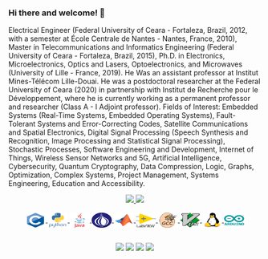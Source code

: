 ### Hi there and welcome! 👋

Electrical Engineer (Federal University of Ceara - Fortaleza, Brazil, 2012, with a semester at École Centrale de Nantes - Nantes, France, 2010), Master in Telecommunications and Informatics Engineering (Federal University of Ceara - Fortaleza, Brazil, 2015), Ph.D. in Electronics, Microelectronics, Optics and Lasers, Optoelectronics, and Microwaves (University of Lille - France, 2019). He Was an assistant professor at Institut Mines-Télécom Lille-Douai. He was a postdoctoral researcher at the Federal University of Ceara (2020) in partnership with Institut de Recherche pour le Développement, where he is currently working as a permanent professor and researcher (Class A - I Adjoint professor). Fields of Interest: Embedded Systems (Real-Time Systems, Embedded Operating Systems), Fault-Tolerant Systems and Error-Correcting Codes, Satellite Communications and Spatial Electronics, Digital Signal Processing (Speech Synthesis and Recognition, Image Processing and Statistical Signal Processing), Stochastic Processes, Software Engineering and Development, Internet of Things, Wireless Sensor Networks and 5G, Artificial Intelligence, Cybersecurity, Quantum Cryptography, Data Compression, Logic, Graphs, Optimization, Complex Systems, Project Management, Systems Engineering, Education and Accessibility.

<div align="center">
  <a href="https://github.com/Nicolasdearaujo">
  <img height="140em" src="https://github-readme-stats.vercel.app/api?username=Nicolasdearaujo&show_icons=true&theme=dark&include_all_commits=true&count_private=true"/>
  <img height="140em" src="https://github-readme-stats.vercel.app/api/top-langs/?username=Nicolasdearaujo&layout=compact&langs_count=7&theme=dark"/>
</div>
  
  <div style="display: inline_block" align="center"><br>
  <img align="center" alt="Nicolas-C" height="30" width="40" src="https://raw.githubusercontent.com/devicons/devicon/master/icons/c/c-original.svg">
  <img align="center" alt="Nicolas-Python" height="30" width="40" src="https://raw.githubusercontent.com/devicons/devicon/master/icons/python/python-original-wordmark.svg">
  <img align="center" alt="Nicolas-Java" height="30" width="40" src="https://raw.githubusercontent.com/devicons/devicon/master/icons/java/java-original-wordmark.svg">
  <img align="center" alt="Nicolas-Perl" height="30" width="40" src="https://raw.githubusercontent.com/devicons/devicon/master/icons/perl/perl-original.svg"> 
  <img align="center" alt="Nicolas-Matlab" height="30" width="40" src="https://raw.githubusercontent.com/devicons/devicon/master/icons/matlab/matlab-original.svg">
  <img align="center" alt="Nicolas-Labview" height="30" width="40" src="https://raw.githubusercontent.com/devicons/devicon/master/icons/labview/labview-original-wordmark.svg">
  <img align="center" alt="Nicolas-GCC" height="30" width="40" src="https://raw.githubusercontent.com/devicons/devicon/master/icons/gcc/gcc-original.svg">
  <img align="center" alt="Nicolas-Vim" height="30" width="40" src="https://raw.githubusercontent.com/devicons/devicon/master/icons/vim/vim-original.svg">
  <img align="center" alt="Nicolas-Linux" height="30" width="40" src="https://raw.githubusercontent.com/devicons/devicon/master/icons/linux/linux-original.svg">
  <img align="center" alt="Nicolas-Linux" height="30" width="40" src="https://raw.githubusercontent.com/devicons/devicon/master/icons/arduino/arduino-original-wordmark.svg">
</div>
  
##
  
<div align="center"> 
<a href="mailto:nicolas@ufc.br" target="_blank"><img src="https://img.shields.io/badge/Gmail-D14836?style=for-the-badge&logo=gmail&logoColor=white" target="_blank"></a>
<a href="https://www.linkedin.com/in/n%C3%ADcolas-de-ara%C3%BAjo-moreira-22470b9b/" target="_blank"><img src="https://img.shields.io/badge/LinkedIn-0077B5?style=for-the-badge&logo=linkedin&logoColor=white" target="_blank"></a>
<a href="https://medium.com/@nicolas.araujom" target="_blank"><img src="https://img.shields.io/badge/Medium-12100E?style=for-the-badge&logo=medium&logoColor=white" target="_blank"></a>
<a href="https://twitter.com/Nicolas_DEE" target="_blank"><img src="https://img.shields.io/badge/Twitter-1DA1F2?style=for-the-badge&logo=twitter&logoColor=white" target="_blank"></a>
</div> 
